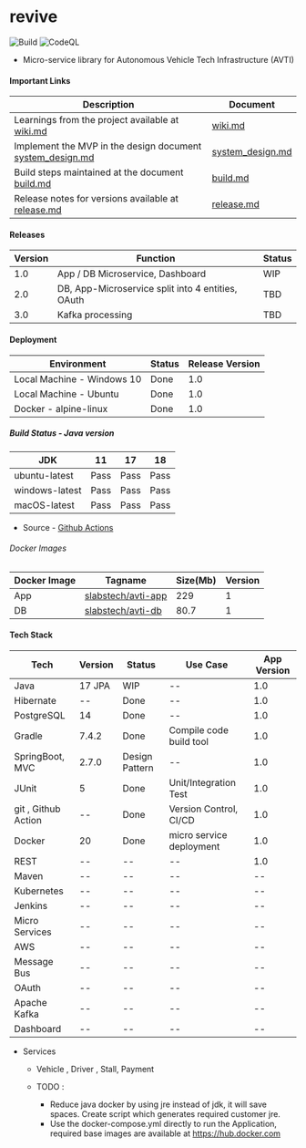 # revive

![Build](https://github.com/sachinsshetty/revive/actions/workflows/main.yml/badge.svg) ![CodeQL](https://github.com/sachinsshetty/revive/actions/workflows/codeql-analysis.yml/badge.svg)

* Micro-service library for Autonomous Vehicle Tech Infrastructure (AVTI)

#### Important Links

| Description | Document |
|---|---|
|Learnings from the project available at [wiki.md](https://github.com/sachinsshetty/revive/blob/main/doc/wiki.md)|[wiki.md](https://github.com/sachinsshetty/revive/blob/main/doc/wiki.md)|
|Implement the MVP in the design document [system_design.md](https://github.com/sachinsshetty/revive/blob/main/doc/system_design.md)|[system_design.md](https://github.com/sachinsshetty/revive/blob/main/doc/system_design.md)|
|Build steps maintained at the document [build.md](https://github.com/sachinsshetty/revive/blob/main/doc/build.md)|[build.md](https://github.com/sachinsshetty/revive/blob/main/doc/build.md)|
|Release notes for versions available at [release.md](https://github.com/sachinsshetty/revive/blob/main/doc/release.md)|[release.md](https://github.com/sachinsshetty/revive/blob/main/doc/release.md)|

#### Releases

| Version | Function | Status |
|---|---|---|
| 1.0 | App / DB Microservice, Dashboard | WIP |
| 2.0 | DB, App-Microservice split into 4 entities, OAuth |  TBD |
| 3.0 | Kafka processing| TBD |

#### Deployment

| Environment | Status | Release Version |
|---|---|---|
| Local Machine - Windows 10 | Done | 1.0 |
| Local Machine - Ubuntu | Done | 1.0 |
| Docker - alpine-linux | Done | 1.0 |

##### Build Status - Java version

| JDK | 11 | 17 | 18 |
|---|---|---|---|
| ubuntu-latest | Pass | Pass | Pass |
| windows-latest | Pass | Pass | Pass |
| macOS-latest | Pass | Pass | Pass |

* Source - [Github Actions](https://github.com/sachinsshetty/revive/actions/workflows/main.yml)

###### Docker Images

| Docker Image | Tagname | Size(Mb) | Version |
|---|---|---|---|
| App | [slabstech/avti-app](https://hub.docker.com/r/slabstech/avti-app) | 229 | 1 |
| DB | [slabstech/avti-db](https://hub.docker.com/r/slabstech/avti-db) | 80.7 | 1 |

#### Tech Stack

  |Tech | Version | Status | Use Case | App Version |
  |---|---|---|---|---|
  | Java | 17 JPA | WIP |-- | 1.0 |
  | Hibernate | -- | Done |-- | 1.0 |
  | PostgreSQL | 14 | Done |-- | 1.0 |
  | Gradle | 7.4.2 | Done | Compile code build tool | 1.0 |
  | SpringBoot, MVC | 2.7.0 | Design Pattern |-- | 1.0 |
  | JUnit | 5 | Done | Unit/Integration Test | 1.0 |
  | git , Github Action | -- | Done | Version Control, CI/CD | 1.0|
  | Docker | 20 | Done | micro service deployment | 1.0 |
  | REST | -- | -- |-- | 1.0 |
  | Maven | -- | -- |-- |-- |
  | Kubernetes | -- | -- | -- |-- |
  | Jenkins | -- | -- |-- |-- |
  | Micro Services | -- | -- |-- |-- |
  | AWS | -- | -- |-- |-- |
  | Message Bus| -- |-- |-- |-- |
  | OAuth | -- | -- |-- |-- |
  | Apache Kafka | -- | -- |-- |-- |
  | Dashboard | -- | -- |-- |-- |

* Services
  * Vehicle , Driver , Stall, Payment


  * TODO :  
    * Reduce java docker by using jre instead of jdk, it will save spaces. Create script which generates required customer jre.
    * Use the docker-compose.yml directly to run the Application, required base images are available at https://hub.docker.com
